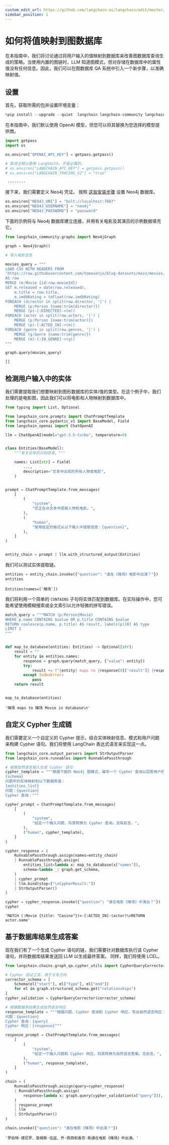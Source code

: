 ```yaml
---
custom_edit_url: https://github.com/langchain-ai/langchain/edit/master/docs/docs/how_to/graph_mapping.ipynb
sidebar_position: 1
---
```


# 如何将值映射到图数据库

在本指南中，我们将讨论通过将用户输入的值映射到数据库来改善图数据库查询生成的策略。当使用内置的图链时，LLM 知道图模式，但对存储在数据库中的属性值没有任何信息。因此，我们可以在图数据库 QA 系统中引入一个新步骤，以准确映射值。

## 设置

首先，获取所需的包并设置环境变量：

```python
%pip install --upgrade --quiet  langchain langchain-community langchain-openai neo4j
```

在本指南中，我们默认使用 OpenAI 模型，但您可以将其替换为您选择的模型提供商。

```python
import getpass
import os

os.environ["OPENAI_API_KEY"] = getpass.getpass()

# 取消注释以使用 LangSmith。不是必需的。
# os.environ["LANGCHAIN_API_KEY"] = getpass.getpass()
# os.environ["LANGCHAIN_TRACING_V2"] = "true"
```
```output
 ········
```
接下来，我们需要定义 Neo4j 凭证。
按照 [这些安装步骤](https://neo4j.com/docs/operations-manual/current/installation/) 设置 Neo4j 数据库。

```python
os.environ["NEO4J_URI"] = "bolt://localhost:7687"
os.environ["NEO4J_USERNAME"] = "neo4j"
os.environ["NEO4J_PASSWORD"] = "password"
```

下面的示例将与 Neo4j 数据库建立连接，并用有关电影及其演员的示例数据填充它。

```python
from langchain_community.graphs import Neo4jGraph

graph = Neo4jGraph()

# 导入电影信息

movies_query = """
LOAD CSV WITH HEADERS FROM 
'https://raw.githubusercontent.com/tomasonjo/blog-datasets/main/movies/movies_small.csv'
AS row
MERGE (m:Movie {id:row.movieId})
SET m.released = date(row.released),
    m.title = row.title,
    m.imdbRating = toFloat(row.imdbRating)
FOREACH (director in split(row.director, '|') | 
    MERGE (p:Person {name:trim(director)})
    MERGE (p)-[:DIRECTED]->(m))
FOREACH (actor in split(row.actors, '|') | 
    MERGE (p:Person {name:trim(actor)})
    MERGE (p)-[:ACTED_IN]->(m))
FOREACH (genre in split(row.genres, '|') | 
    MERGE (g:Genre {name:trim(genre)})
    MERGE (m)-[:IN_GENRE]->(g))
"""

graph.query(movies_query)
```

```output
[]
```

## 检测用户输入中的实体
我们需要提取我们想要映射到图形数据库的实体/值的类型。在这个例子中，我们处理的是电影图，因此我们可以将电影和人物映射到数据库中。


```python
from typing import List, Optional

from langchain_core.prompts import ChatPromptTemplate
from langchain_core.pydantic_v1 import BaseModel, Field
from langchain_openai import ChatOpenAI

llm = ChatOpenAI(model="gpt-3.5-turbo", temperature=0)


class Entities(BaseModel):
    """有关实体的识别信息。"""

    names: List[str] = Field(
        ...,
        description="文本中出现的所有人物或电影",
    )


prompt = ChatPromptTemplate.from_messages(
    [
        (
            "system",
            "您正在从文本中提取人物和电影。",
        ),
        (
            "human",
            "使用给定的格式从以下输入中提取信息：{question}",
        ),
    ]
)


entity_chain = prompt | llm.with_structured_output(Entities)
```

我们可以测试实体提取链。


```python
entities = entity_chain.invoke({"question": "谁在《赌场》电影中出演？"})
entities
```



```output
Entities(names=['赌场'])
```


我们将利用一个简单的 `CONTAINS` 子句将实体匹配到数据库。在实际操作中，您可能希望使用模糊搜索或全文索引以允许轻微的拼写错误。


```python
match_query = """MATCH (p:Person|Movie)
WHERE p.name CONTAINS $value OR p.title CONTAINS $value
RETURN coalesce(p.name, p.title) AS result, labels(p)[0] AS type
LIMIT 1
"""


def map_to_database(entities: Entities) -> Optional[str]:
    result = ""
    for entity in entities.names:
        response = graph.query(match_query, {"value": entity})
        try:
            result += f"{entity} maps to {response[0]['result']} {response[0]['type']} in database\n"
        except IndexError:
            pass
    return result


map_to_database(entities)
```



```output
'赌场 maps to 赌场 Movie in database\n'
```

## 自定义 Cypher 生成链

我们需要定义一个自定义的 Cypher 提示，结合实体映射信息、模式和用户问题来构建 Cypher 语句。我们将使用 LangChain 表达式语言来实现这一点。

```python
from langchain_core.output_parsers import StrOutputParser
from langchain_core.runnables import RunnablePassthrough

# 根据自然语言输入生成 Cypher 语句
cypher_template = """根据下面的 Neo4j 图模式，编写一个 Cypher 查询以回答用户的问题：
{schema}
问题中的实体映射到以下数据库值：
{entities_list}
问题：{question}
Cypher 查询："""

cypher_prompt = ChatPromptTemplate.from_messages(
    [
        (
            "system",
            "给定一个输入问题，将其转换为 Cypher 查询。没有前言。",
        ),
        ("human", cypher_template),
    ]
)

cypher_response = (
    RunnablePassthrough.assign(names=entity_chain)
    | RunnablePassthrough.assign(
        entities_list=lambda x: map_to_database(x["names"]),
        schema=lambda _: graph.get_schema,
    )
    | cypher_prompt
    | llm.bind(stop=["\nCypherResult:"])
    | StrOutputParser()
)
```

```python
cypher = cypher_response.invoke({"question": "谁在电影《赌场》中演出？"})
cypher
```

```output
'MATCH (:Movie {title: "Casino"})<-[:ACTED_IN]-(actor)\nRETURN actor.name'
```

## 基于数据库结果生成答案

现在我们有了一个生成 Cypher 语句的链，我们需要针对数据库执行该 Cypher 语句，并将数据库结果发送回 LLM 以生成最终答案。
同样，我们将使用 LCEL。


```python
from langchain.chains.graph_qa.cypher_utils import CypherQueryCorrector, Schema

# Cypher 验证工具，用于关系方向
corrector_schema = [
    Schema(el["start"], el["type"], el["end"])
    for el in graph.structured_schema.get("relationships")
]
cypher_validation = CypherQueryCorrector(corrector_schema)

# 根据数据库结果生成自然语言响应
response_template = """根据问题、Cypher 查询和 Cypher 响应，写出自然语言响应：
问题：{question}
Cypher 查询：{query}
Cypher 响应：{response}"""

response_prompt = ChatPromptTemplate.from_messages(
    [
        (
            "system",
            "给定一个输入问题和 Cypher 响应，将其转换为自然语言答案。无前言。",
        ),
        ("human", response_template),
    ]
)

chain = (
    RunnablePassthrough.assign(query=cypher_response)
    | RunnablePassthrough.assign(
        response=lambda x: graph.query(cypher_validation(x["query"])),
    )
    | response_prompt
    | llm
    | StrOutputParser()
)
```


```python
chain.invoke({"question": "谁在电影《赌场》中出演？"})
```



```output
'罗伯特·德尼罗、詹姆斯·伍兹、乔·佩西和香农·斯通在电影《赌场》中出演。'
```